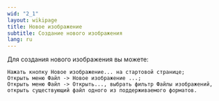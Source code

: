 ```yaml
---
wid: "2_1"
layout: wikipage
title: Новое изображение
subtitle: Создание нового изображения
lang: ru
---
```

Для создания нового изображения вы можете:

    Нажать кнопку Новое изображение... на стартовой странице;
    Открыть меню Файл -> Новое изображение ...;
    Открыть меню Файл -> Открыть..., выбрать фильтр Файлы изображений, открыть существующий файл одного из поддерживаемого форматов.
